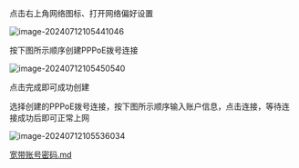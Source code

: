 点击右上角网络图标、打开网络偏好设置

![image-20240712105441046](assets/image-20240712105441046.png)

按下图所示顺序创建PPPoE拨号连接

![image-20240712105450540](assets/image-20240712105450540.png)

点击完成即可成功创建

选择创建的PPPoE拨号连接，按下图所示顺序输入账户信息，点击连接，等待连接成功后即可正常上网

![image-20240712105536034](assets/image-20240712105536034.png)

 [宽带账号密码.md](宽带账号密码.md) 